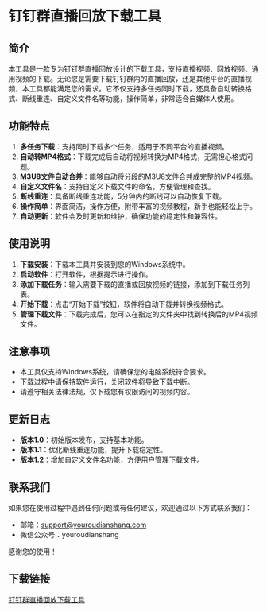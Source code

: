 # 钉钉群直播回放下载工具

## 简介

本工具是一款专为钉钉群直播回放设计的下载工具，支持直播视频、回放视频、通用视频的下载。无论您是需要下载钉钉群内的直播回放，还是其他平台的直播视频，本工具都能满足您的需求。它不仅支持多任务同时下载，还具备自动转换格式、断线重连、自定义文件名等功能，操作简单，非常适合自媒体人使用。

## 功能特点

1. **多任务下载**：支持同时下载多个任务，适用于不同平台的直播视频。
2. **自动转MP4格式**：下载完成后自动将视频转换为MP4格式，无需担心格式问题。
3. **M3U8文件自动合并**：能够自动将分段的M3U8文件合并成完整的MP4视频。
4. **自定义文件名**：支持自定义下载文件的命名，方便管理和查找。
5. **断线重连**：具备断线重连功能，5分钟内的断线可以自动恢复下载。
6. **操作简单**：界面简洁，操作方便，附带丰富的视频教程，新手也能轻松上手。
7. **自动更新**：软件会及时更新和维护，确保功能的稳定性和兼容性。

## 使用说明

1. **下载安装**：下载本工具并安装到您的Windows系统中。
2. **启动软件**：打开软件，根据提示进行操作。
3. **添加下载任务**：输入需要下载的直播或回放视频的链接，添加到下载任务列表。
4. **开始下载**：点击“开始下载”按钮，软件将自动下载并转换视频格式。
5. **管理下载文件**：下载完成后，您可以在指定的文件夹中找到转换后的MP4视频文件。

## 注意事项

- 本工具仅支持Windows系统，请确保您的电脑系统符合要求。
- 下载过程中请保持软件运行，关闭软件将导致下载中断。
- 请遵守相关法律法规，仅下载您有权限访问的视频内容。

## 更新日志

- **版本1.0**：初始版本发布，支持基本功能。
- **版本1.1**：优化断线重连功能，提升下载稳定性。
- **版本1.2**：增加自定义文件名功能，方便用户管理下载文件。

## 联系我们

如果您在使用过程中遇到任何问题或有任何建议，欢迎通过以下方式联系我们：

- 邮箱：support@youroudianshang.com
- 微信公众号：youroudianshang

感谢您的使用！

## 下载链接

[钉钉群直播回放下载工具](https://pan.quark.cn/s/6a2ac7776a03)